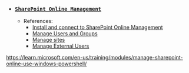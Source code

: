 - ### [`SharePoint Online Management`](./SharepointOnlineManagement)
    - References:
        - [Install and connect to SharePoint Online Management](https://learn.microsoft.com/en-us/training/modules/manage-sharepoint-online-use-windows-powershell/2-install-connect-sharepoint-online-management-shell)
        - [Manage Users and Groups](https://learn.microsoft.com/en-us/training/modules/manage-sharepoint-online-use-windows-powershell/3-manage-sharepoint-online-users-groups)
        - [Manage sites](https://learn.microsoft.com/en-us/training/modules/manage-sharepoint-online-use-windows-powershell/4-manage-sharepoint-sites)
        - [Manage External Users](https://learn.microsoft.com/en-us/training/modules/manage-sharepoint-online-use-windows-powershell/5-manage-sharepoint-online-external-user-sharing)

https://learn.microsoft.com/en-us/training/modules/manage-sharepoint-online-use-windows-powershell/
